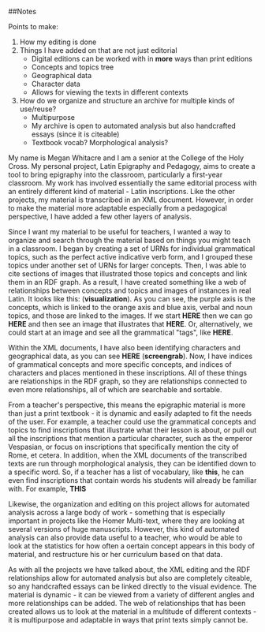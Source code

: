 ##Notes

Points to make:

1.  How my editing is done
2.  Things I have added on that are not just editorial
      - Digital editions can be worked with in **more** ways than print editions
      - Concepts and topics tree
      - Geographical data
      - Character data
      - Allows for viewing the texts in different contexts
3.  How do we organize and structure an archive for multiple kinds of use/reuse?
      - Multipurpose
      - My archive is open to automated analysis but also handcrafted essays (since it is citeable)
      - Textbook vocab?  Morphological analysis?

My name is Megan Whitacre and I am a senior at the College of the Holy Cross.  My personal project, Latin Epigraphy and Pedagogy, aims to create a tool to bring epigraphy into the classroom, particularly a first-year classroom.  My work has involved essentially the same editorial process with an entirely different kind of material - Latin inscriptions.  Like the other projects, my material is transcribed in an XML document.  However, in order to make the material more adaptable especially from a pedagogical perspective, I have added a few other layers of analysis.

Since I want my material to be useful for teachers, I wanted a way to organize and search through the material based on things you might teach in a classroom.  I began by creating a set of URNs for individual grammatical topics, such as the perfect active indicative verb form, and I grouped these topics under another set of URNs for larger concepts.  Then, I was able to cite sections of images that illustrated those topics and concepts and link them in an RDF graph.  As a result, I have created something like a web of relationships between concepts and topics and images of instances in real Latin.  It looks like this:  (**visualization**).  As you can see, the purple axis is the concepts, which is linked to the orange axis and blue axis, verbal and noun topics, and those are linked to the images.  If we start **HERE** then we can go **HERE** and then see an image that illustrates that **HERE**.  Or, alternatively, we could start at an image and see all the grammatical "tags", like **HERE**.  

Within the XML documents, I have also been identifying characters and geographical data, as you can see **HERE** (**screengrab**).  Now, I have indices of grammatical concepts and more specific concepts, and indices of characters and places mentioned in these inscriptions.  All of these things are relationships in the RDF graph, so they are relationships connected to even more relationships, all of which are searchable and sortable.  

From a teacher's perspective, this means the epigraphic material is more than just a print textbook - it is dynamic and easily adapted to fit the needs of the user.  For example, a teacher could use the grammatical concepts and topics to find inscriptions that illustrate what their lesson is about, or pull out all the inscriptions that mention a particular character, such as the emperor Vespasian, or focus on inscriptions that specifically mention the city of Rome, et cetera. In addition, when the XML documents of the transcribed texts are run through morphological analysis, they can be identified down to a specific word.  So, if a teacher has a list of vocabulary, like **this**, he can even find inscriptions that contain words his students will already be familiar with.  For example, **THIS**

Likewise, the organization and editing on this project allows for automated analysis across a large body of work - something that is especially important in projects like the Homer Multi-text, where they are looking at several versions of huge manuscripts.  However, this kind of automated analysis can also provide data useful to a teacher, who would be able to look at the statistics for how often a oertain concept appears in this body of material, and restructure his or her curriculum based on that data.

As with all the projects we have talked about, the XML editing and the RDF relationships allow for automated analysis but also are completely citeable, so any handcrafted essays can be linked directly to the visual evidence.  The material is dynamic - it can be viewed from a variety of different angles and more relationships can be added.  The web of relationships that has been created allows us to look at the material in a multitude of different contexts - it is multipurpose and adaptable in ways that print texts simply cannot be.

